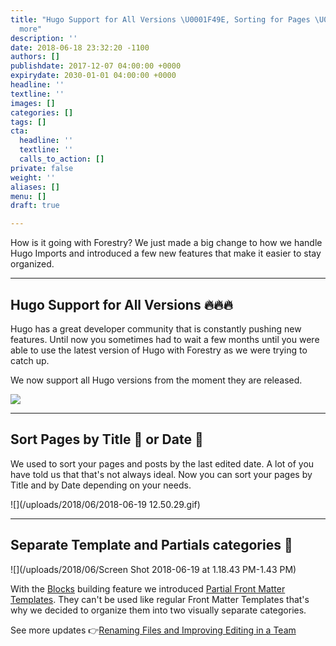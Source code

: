 ```yaml
---
title: "Hugo Support for All Versions \U0001F49E, Sorting for Pages \U0001F4C4 and
  more"
description: ''
date: 2018-06-18 23:32:20 -1100
authors: []
publishdate: 2017-12-07 04:00:00 +0000
expirydate: 2030-01-01 04:00:00 +0000
headline: ''
textline: ''
images: []
categories: []
tags: []
cta:
  headline: ''
  textline: ''
  calls_to_action: []
private: false
weight: ''
aliases: []
menu: []
draft: true

---
```

How is it going with Forestry? We just made a big change to how we handle Hugo Imports and introduced a few new features that make it easier to stay organized.

---

## Hugo Support for All Versions 🔥🔥🔥

Hugo has a great developer community that is constantly pushing new features. Until now you sometimes had to wait a few months until you were able to use the latest version of Hugo with Forestry as we were trying to catch up.

We now support all Hugo versions from the moment they are released.

![](/uploads/2018/06/hugo-1)

---

## Sort Pages by Title 📝 or Date 📅

We used to sort your pages and posts by the last edited date. A lot of you have told us that that's not always ideal. Now you can sort your pages by Title and by Date depending on your needs.

![](/uploads/2018/06/2018-06-19 12.50.29.gif)

---

## Separate Template and Partials categories 👀

![](/uploads/2018/06/Screen Shot 2018-06-19 at 1.18.43 PM-1.43 PM)

With the [Blocks](/docs/settings/fields/blocks/) building feature we introduced [Partial Front Matter Templates](/docs/settings/front-matter-templates/#partial-templates). They can't be used like regular Front Matter Templates that's why we decided to organize them into two visually separate categories.

See more updates 👉[Renaming Files and Improving Editing in a Team](/blog/renaming-files-and-improving-team-editing/)